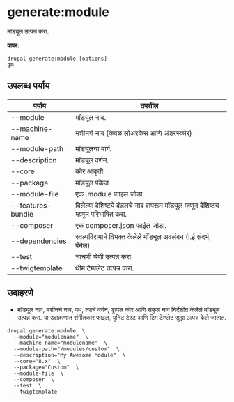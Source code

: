 # generate:module
मॉड्यूल उत्पन्न करा.

**वापर:**
```
drupal generate:module [options]
gm
```

## उपलब्ध पर्याय
पर्याय | तपशील
-------|-------------
--module | मॉड्यूल नाव.
--machine-name | मशीनचे नाव (केवळ लोअरकेस आणि अंडरस्कोर)
--module-path | मॉड्यूलचा मार्ग.
--description | मॉड्यूल वर्णन.
--core | कोर आवृत्ती.
--package | मॉड्यूल पॅकेज
--module-file | एक .module फाइल जोडा
--features-bundle | दिलेल्या वैशिष्ट्ये बंडलचे नाव वापरून मॉड्यूल म्हणून वैशिष्ट्य म्हणून परिभाषित करा.
--composer | एक composer.json फाईल जोडा.
--dependencies | स्वल्पविरामाने विभक्त केलेले मॉड्यूल अवलंबन (i.ई संदर्भ, पॅनेल)
--test | चाचणी श्रेणी उत्पन्न करा.
--twigtemplate | थीम टेम्पलेट उत्पन्न करा.

## उदाहरणे
* मॉड्यूल नाव, मशीनचे नाव, पथ, त्याचे वर्णन, ड्रापल कोर आणि संकुल नाव निर्देशीत केलेले मॉड्यूल उत्पन्न करा. या उदाहरणात संगीतकार फाइल, युनिट टेस्ट आणि टिम टेम्प्लेट सुद्धा उत्पन्न केले जातात.
```
drupal generate:module  \
  --module="modulename"  \
  --machine-name="modulename"  \
  --module-path="/modules/custom"  \
  --description="My Awesome Module"  \
  --core="8.x"  \
  --package="Custom"  \
  --module-file  \
  --composer  \
  --test  \
  --twigtemplate
```
